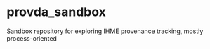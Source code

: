 # provda_sandbox
Sandbox repository for exploring IHME provenance tracking, mostly process-oriented
